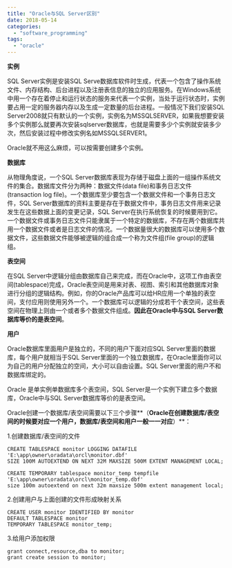 ```yaml
---
title: "Oracle与SQL Server区别"
date: 2018-05-14
categories: 
  - "software_programming"
tags: 
  - "oracle"
---
```


**实例**

SQL Server实例是安装SQL Serve数据库软件时生成，代表一个包含了操作系统文件、内存结构、后台进程以及注册表信息的独立的应用服务。在Windows系统中用一个存在着停止和运行状态的服务来代表一个实例，当处于运行状态时，实例要占用一定的服务器内存以及生成一定数量的后台进程。一般情况下我们安装SQL Server2008就只有默认的一个实例，实例名为MSSQLSERVER，如果我想要安装多个实例那么就要再次安装sqlserver数据库，也就是需要多少个实例就安装多少次，然后安装过程中修改实例名如MSSQLSERVER1。

Oracle就不用这么麻烦，可以按需要创建多个实例。

**数据库**

从物理角度说，一个SQL Server数据库表现为存储于磁盘上面的一组操作系统文件的集合。数据库文件分为两种：数据文件(data file)和事务日志文件(transaction log file)。一个数据库至少要包含一个数据文件和一个事务日志文件，SQL Server数据库的资料主要是存在于数据文件中，事务日志文件用来记录发生在这些数据上面的变更记录，SQL Server在执行系统恢复的时候要用到它。一个数据文件或事务日志文件只能隶属于一个特定的数据库，不存在两个数据库共用一个数据文件或者是日志文件的情况。一个数据量很大的数据库可以使用多个数据文件，这些数据文件能够被逻辑的组合成一个称为文件组(file group)的逻辑组。

**表空间**

在SQL Server中逻辑分组由数据库自己来完成，而在Oracle中，这项工作由表空间(tablespace)完成，Oracle表空间是用来对表、视图、索引和其他数据库对象进行分组的逻辑结构。例如，你的Oracle产品库可以给HR应用一个单独的表空间，支付应用则使用另外一个。一个数据库可以逻辑的分成若干个表空间，这些表空间在物理上则由一个或者多个数据文件组成。**因此在Oracle中与SQL Server数据库等价的是表空间**。

**用户**

Oracle数据库里面用户是独立的，不同的用户下面对应SQL Server里面的数据库，每个用户就相当于SQL Server里面的一个独立数据库，在Oracle里面你可以为自己的用户分配独立的空间，大小可以自由设置。SQL Server里面的用户不和数据库绑定的。

Oracle 是单实例单数据库多个表空间，SQL Server是一个实例下建立多个数据库，Oracle中与SQL Server数据库等价的是表空间。

Oracle创建一个数据库/表空间需要以下三个步骤**（**Oracle在创建数据库/表空间的时候要对应一个用户，数据库/表空间和用户一般一一对应**）**：

1.创建数据库/表空间的文件

```
CREATE TABLESPACE monitor LOGGING DATAFILE 'E:\app\owner\oradata\orcl\monitor.dbf' 
SIZE 100M AUTOEXTEND ON NEXT 32M MAXSIZE 500M EXTENT MANAGEMENT LOCAL;
 
CREATE TEMPORARY tablespace monitor_temp tempfile 'E:\app\owner\oradata\orcl\monitor_temp.dbf'
size 100m autoextend on next 32m maxsize 500m extent management local;
```

2.创建用户与上面创建的文件形成映射关系

```
CREATE USER monitor IDENTIFIED BY monitor 
DEFAULT TABLESPACE monitor 
TEMPORARY TABLESPACE monitor_temp;
```

3.给用户添加权限

```
grant connect,resource,dba to monitor;
grant create session to monitor;
```
